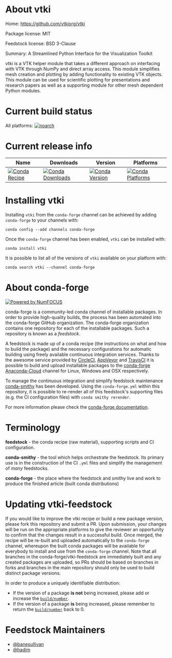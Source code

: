 <!--
# -*- mode: jinja -*-
-->

About vtki
==========

Home: https://github.com/vtkiorg/vtki

Package license: MIT

Feedstock license: BSD 3-Clause

Summary: A Streamlined Python Interface for the Visualization Toolkit

vtki is a VTK helper module that takes a different approach on interfacing with VTK through NumPy and direct array access. This module simplifies mesh creation and plotting by adding functionality to existing VTK objects. This module can be used for scientific plotting for presentations and research papers as well as a supporting module for other mesh dependent Python modules.


Current build status
====================

All platforms:
[![noarch](https://img.shields.io/circleci/project/github/conda-forge/vtki-feedstock/master.svg?label=noarch)](https://circleci.com/gh/conda-forge/vtki-feedstock)

Current release info
====================

| Name | Downloads | Version | Platforms |
| --- | --- | --- | --- |
| [![Conda Recipe](https://img.shields.io/badge/recipe-vtki-green.svg)](https://anaconda.org/conda-forge/vtki) | [![Conda Downloads](https://img.shields.io/conda/dn/conda-forge/vtki.svg)](https://anaconda.org/conda-forge/vtki) | [![Conda Version](https://img.shields.io/conda/vn/conda-forge/vtki.svg)](https://anaconda.org/conda-forge/vtki) | [![Conda Platforms](https://img.shields.io/conda/pn/conda-forge/vtki.svg)](https://anaconda.org/conda-forge/vtki) |

Installing vtki
===============

Installing `vtki` from the `conda-forge` channel can be achieved by adding `conda-forge` to your channels with:

```
conda config --add channels conda-forge
```

Once the `conda-forge` channel has been enabled, `vtki` can be installed with:

```
conda install vtki
```

It is possible to list all of the versions of `vtki` available on your platform with:

```
conda search vtki --channel conda-forge
```


About conda-forge
=================

[![Powered by NumFOCUS](https://img.shields.io/badge/powered%20by-NumFOCUS-orange.svg?style=flat&colorA=E1523D&colorB=007D8A)](http://numfocus.org)

conda-forge is a community-led conda channel of installable packages.
In order to provide high-quality builds, the process has been automated into the
conda-forge GitHub organization. The conda-forge organization contains one repository
for each of the installable packages. Such a repository is known as a *feedstock*.

A feedstock is made up of a conda recipe (the instructions on what and how to build
the package) and the necessary configurations for automatic building using freely
available continuous integration services. Thanks to the awesome service provided by
[CircleCI](https://circleci.com/), [AppVeyor](https://www.appveyor.com/)
and [TravisCI](https://travis-ci.org/) it is possible to build and upload installable
packages to the [conda-forge](https://anaconda.org/conda-forge)
[Anaconda-Cloud](https://anaconda.org/) channel for Linux, Windows and OSX respectively.

To manage the continuous integration and simplify feedstock maintenance
[conda-smithy](https://github.com/conda-forge/conda-smithy) has been developed.
Using the ``conda-forge.yml`` within this repository, it is possible to re-render all of
this feedstock's supporting files (e.g. the CI configuration files) with ``conda smithy rerender``.

For more information please check the [conda-forge documentation](https://conda-forge.org/docs/).

Terminology
===========

**feedstock** - the conda recipe (raw material), supporting scripts and CI configuration.

**conda-smithy** - the tool which helps orchestrate the feedstock.
                   Its primary use is in the construction of the CI ``.yml`` files
                   and simplify the management of *many* feedstocks.

**conda-forge** - the place where the feedstock and smithy live and work to
                  produce the finished article (built conda distributions)


Updating vtki-feedstock
=======================

If you would like to improve the vtki recipe or build a new
package version, please fork this repository and submit a PR. Upon submission,
your changes will be run on the appropriate platforms to give the reviewer an
opportunity to confirm that the changes result in a successful build. Once
merged, the recipe will be re-built and uploaded automatically to the
`conda-forge` channel, whereupon the built conda packages will be available for
everybody to install and use from the `conda-forge` channel.
Note that all branches in the conda-forge/vtki-feedstock are
immediately built and any created packages are uploaded, so PRs should be based
on branches in forks and branches in the main repository should only be used to
build distinct package versions.

In order to produce a uniquely identifiable distribution:
 * If the version of a package **is not** being increased, please add or increase
   the [``build/number``](https://conda.io/docs/user-guide/tasks/build-packages/define-metadata.html#build-number-and-string).
 * If the version of a package **is** being increased, please remember to return
   the [``build/number``](https://conda.io/docs/user-guide/tasks/build-packages/define-metadata.html#build-number-and-string)
   back to 0.

Feedstock Maintainers
=====================

* [@banesullivan](https://github.com/banesullivan/)
* [@hadim](https://github.com/hadim/)

